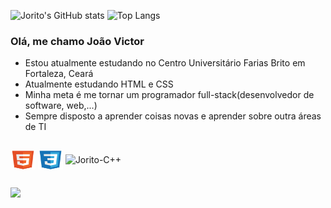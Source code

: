 ![Jorito's GitHub stats](https://github-readme-stats.vercel.app/api?username=joritodev&show_icons=true&theme=tokyonight)
![Top Langs](https://github-readme-stats.vercel.app/api/top-langs/?username=joritodev&layout=compact&theme=tokyonight)


### Olá, me chamo João Victor

- Estou atualmente estudando no Centro Universitário Farias Brito em Fortaleza, Ceará
- Atualmente estudando HTML e CSS
- Minha meta é me tornar um programador full-stack(desenvolvedor de software, web,...)
- Sempre disposto a aprender coisas novas e aprender sobre outra áreas de TI

##

<div style="display: inline_block">
  <img align="center" alt="Jorito-HTML" height="30" width="40" src="https://raw.githubusercontent.com/devicons/devicon/master/icons/html5/html5-original.svg">
  <img align="center" alt="Jorito-CSS" height="30" width="40" src="https://raw.githubusercontent.com/devicons/devicon/master/icons/css3/css3-original.svg">
  <img align="center" alt="Jorito-C++" height="36" width="36" src="https://img.icons8.com/fluency/256/c-plus-plus-logo.png">
</div>

##

<div style="display: inline_block">
<a href="https://www.linkedin.com/in/joaovcmontenegro/" target="_blank" rel="external"><img src="https://img.shields.io/badge/LinkedIn-0077B5?style=for-the-badge&logo=linkedin&logoColor=white"></a>
</div>
